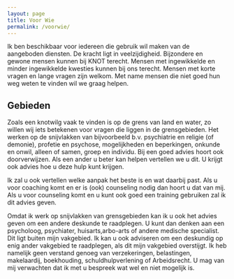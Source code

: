 ```yaml
---
layout: page
title: Voor Wie
permalink: /voorwie/
---
```


Ik ben beschikbaar voor iedereen die gebruik wil maken van de aangeboden diensten.
De kracht ligt in veelzijdigheid. 
Bijzondere en gewone mensen kunnen bij KNOT terecht. Mensen met ingewikkelde en minder ingewikkelde kwesties kunnen bij ons terecht. Mensen met korte vragen en lange vragen zijn welkom. Met name mensen die niet goed hun weg weten te vinden wil we graag helpen.

## Gebieden
Zoals een knotwilg vaak te vinden is op de grens van land en water, zo willen wij iets betekenen voor vragen die liggen in de grensgebieden.
Het werken op de snijvlakken van bijvoorbeeld b.v. psychiatrie en religie (of demonie), profetie en psychose, mogelijkheden en beperkingen, onkunde en onwil, alleen of samen, groep en individu.
Bij een goed advies hoort ook doorverwijzen. Als een ander u beter kan helpen vertellen we u dit. U krijgt ook advies hoe u deze hulp kunt krijgen.

Ik zal u ook vertellen welke aanpak het beste is en wat daarbij past. Als u voor coaching komt en er is (ook) counseling nodig dan hoort u dat van mij. Als u voor counseling komt en u kunt ook goed een training gebruiken zal ik dit advies geven.

Omdat ik werk op snijvlakken van grensgebieden kan ik u ook het advies geven om een andere deskunde te raadplegen. U kunt dan denken aan een psycholoog, psychiater, huisarts,arbo-arts of andere medische specialist. Dit ligt buiten mijn vakgebied. 
Ik kan u ook adviseren om een deskundig op enig ander vakgebied te raadplegen, als dit mijn vakgebied overstijgt. Ik heb namelijk geen verstand genoeg van verzekeringen, belastingen, makelaardij, boekhouding, schuldhulpverlening of Arbeidsrecht.
U mag van mij verwachten dat ik met u bespreek wat wel en niet mogelijk is.
